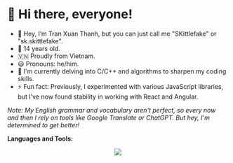 # 👋 Hi there, everyone!
- 👋 Hey, I’m Tran Xuan Thanh, but you can just call me "SKittlefake" or "sk.skittlefake".
- 🎂 14 years old.
- 🇻🇳 Proudly from Vietnam.
- 😃 Pronouns: he/him.
- 🌱 I'm currently delving into C/C++ and algorithms to sharpen my coding skills.
- ⚡ Fun fact: Previously, I experimented with various JavaScript libraries, but I've now found stability in working with React and Angular.

*Note: My English grammar and vocabulary aren't perfect, so every now and then I rely on tools like Google Translate or ChatGPT. But hey, I'm determined to get better!*

**Languages and Tools:**
<p align="center">
  <a href="https://skillicons.dev">
    <img src="https://skillicons.dev/icons?i=html,css,js,ts,c,cpp,python,sass,tailwindcss,nodejs,npm,vite,vercel,react,nextjs,angular,solidjs,git,github,md,vscode,visualstudio,vim,neovim,windows" />
  </a>
</p>
